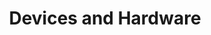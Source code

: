 ---
layout: default
title: Devices and Hardware
parent: Project Information
nav_order: 2
last_modified_at: 2019-03-08
---